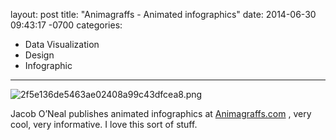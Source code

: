 layout: post
title:  "Animagraffs - Animated infographics"
date:   2014-06-30 09:43:17 -0700
categories:
  - Data Visualization
  - Design
  - Infographic
---

  ![2f5e136de5463ae02408a99c43dfcea8.png](/attachments/2f5e136de5463ae02408a99c43dfcea8/image.png)  

 Jacob O’Neal publishes animated infographics at  [Animagraffs.com](http://animagraffs.com) , very cool, very informative. I love this sort of stuff. 

 
